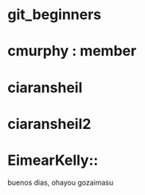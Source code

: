 # git_beginners
 # cmurphy : member
 # ciaransheil
# ciaransheil2
# EimearKelly::
buenos dias, ohayou gozaimasu
